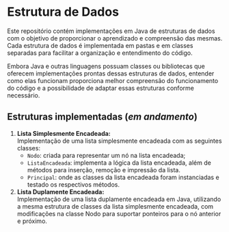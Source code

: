 # Estrutura de Dados

Este repositório contém implementações em Java de estruturas de dados com o objetivo de 
proporcionar o aprendizado e compreensão das mesmas. Cada estrutura de dados é implementada em 
pastas e em classes separadas para facilitar a organização e entendimento do código. 

Embora Java 
e outras linguagens possuam classes ou bibliotecas que oferecem implementações prontas dessas 
estruturas de dados, entender como elas funcionam proporciona melhor compreensão do 
funcionamento do código e a possibilidade de adaptar essas estruturas conforme necessário.

## Estruturas implementadas (_em andamento_)
1. **Lista Simplesmente Encadeada:**  
Implementação de uma lista simplesmente encadeada com as seguintes classes:
   - `Nodo`: criada para representar um nó na lista encadeada;
   - `ListaEncadeada`: implementa a lógica da lista encadeada, além de métodos para inserção, remoção e impressão da lista.
   - `Principal`: onde as classes da lista encadeada foram instanciadas e testado os respectivos métodos.
2. **Lista Duplamente Encadeada:**\
Implementação de uma lista duplamente encadeada em Java, utilizando a mesma estrutura de classes da lista simplesmente encadeada, com modificações na classe Nodo para suportar ponteiros para o nó anterior e próximo.
   
